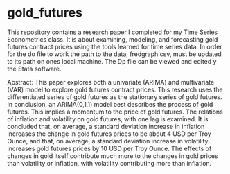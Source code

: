 # gold_futures
This repository contains a research paper I completed for my Time Series Econometrics class. It is about examining, modeling, and forecasting gold futures contract prices using the tools learned for time series data. In order for the do file to work the path to the data, fredgraph.csv, must be updated to its path on ones local machine. The Dp file can be viewed and edited y the Stata software. 

Abstract: 
    This paper explores both a univariate (ARIMA) and multivariate (VAR) model to explore gold futures contract prices. This research uses the differentiated series of gold futures as the stationary series of gold futures. In conclusion, an ARIMA(0,1,1) model best describes the process of gold futures. This implies a momentum to the price of gold futures. The relations of inflation and volatility on gold futures, with one lag is examined. It is concluded that, on average, a standard deviation increase in inflation increases the change in gold futures prices to be about 4 USD per Troy Ounce, and that, on average, a standard deviation increase in volatility increases gold futures prices by 10 USD per Troy Ounce. The effects of changes in gold itself contribute much more to the changes in gold prices than volatility or inflation, with volatility contributing more than inflation.
